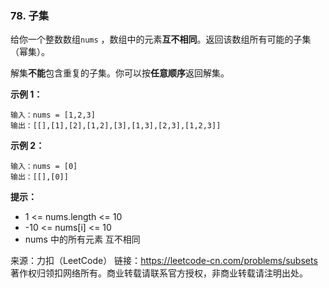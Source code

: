 ### 78. 子集

给你一个整数数组`nums` ，数组中的元素**互不相同**。返回该数组所有可能的子集（幂集）。

解集**不能**包含重复的子集。你可以按**任意顺序**返回解集。

**示例 1：**
```
输入：nums = [1,2,3]
输出：[[],[1],[2],[1,2],[3],[1,3],[2,3],[1,2,3]]
```
**示例 2：**
```
输入：nums = [0]
输出：[[],[0]]
```






**提示：**

- 1 <= nums.length <= 10
- -10 <= nums[i] <= 10
- nums 中的所有元素 互不相同

来源：力扣（LeetCode）
链接：https://leetcode-cn.com/problems/subsets
著作权归领扣网络所有。商业转载请联系官方授权，非商业转载请注明出处。